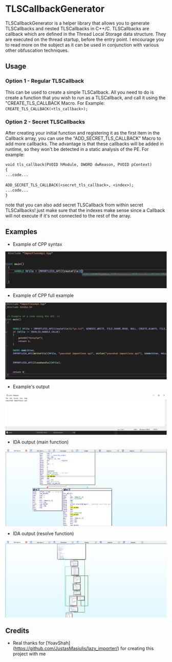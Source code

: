 # TLSCallbackGenerator
TLSCallbackGenerator is a helper library that allows you to generate TLSCallbacks and nested TLSCallbacks in C++/C.
TLSCallbacks are callback which are defined in the Thread Local Storage data structure. They are executed on the thread startup, before the entry point.
I encourage you to read more on the subject as it can be used in conjunction with various other obfuscation techniques. 

  ## Usage
  ### Option 1 - Regular TLSCallback
  This can be used to create a simple TLSCallback. All you need to do is create a function that you wish to run as a TLSCallback, and call it using the "CREATE_TLS_CALLBACK Macro. 
  For Example:
 `CREATE_TLS_CALLBACK(<tls_callback>);`
  ### Option 2 - Secret TLSCallbacks
  After creating your initial function and registering it as the first item in the Callback array, you can use the "ADD_SECRET_TLS_CALLBACK" Macro to add more callbacks. The advantage is that these callbacks will be added in runtime, so they won't be detected in a static analysis of the PE.
  For example:
   ```
   void tls_callback(PVOID hModule, DWORD dwReason, PVOID pContext)
  {
  ...code...
  
  ADD_SECRET_TLS_CALLBACK(<secret_tls_callback>, <index>);
  ...code...
  }
  ```
  note that you can also add secret TLSCallback from within secret TLSCallbacks! just make sure that the indexes make sense since a Callback will not execute if it's not connected to the rest of the array.

  ## Examples

  * Example of CPP syntax
<img align="center" src="https://raw.githubusercontent.com/yoavshah/ImportlessApi/master/images/CPP_Syntax.png" />

  * Example of CPP full example
<img align="center" src="https://raw.githubusercontent.com/yoavshah/ImportlessApi/master/images/CPP_Example.png" />

  * Example's output
<img align="center" src="https://raw.githubusercontent.com/yoavshah/ImportlessApi/master/images/OUTPUT_Example.png" />

  * IDA output (main function)
<img align="center" src="https://raw.githubusercontent.com/yoavshah/ImportlessApi/master/images/IDA_Example_1.png" />

  * IDA output (resolve function)
<img align="center" src="https://raw.githubusercontent.com/yoavshah/ImportlessApi/master/images/IDA_Example_2.png" />


  ## Credits
  * Real thanks for [YoavShah] (https://github.com/JustasMasiulis/lazy_importer/) for creating this project with me 
